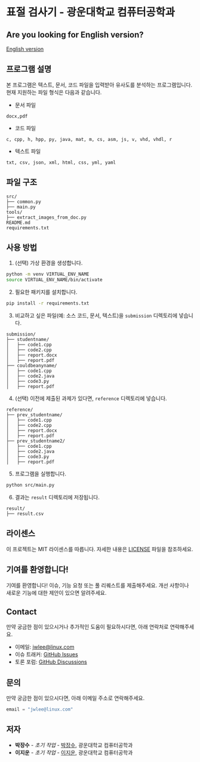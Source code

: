 # 표절 검사기 - 광운대학교 컴퓨터공학과

## Are you looking for English version?
[English version](README.md)

## 프로그램 설명
본 프로그램은 텍스트, 문서, 코드 파일을 입력받아 유사도를 분석하는 프로그램입니다.
현재 지원하는 파일 형식은 다음과 같습니다.

- 문서 파일
```text
docx,pdf
```
- 코드 파일
```text
c, cpp, h, hpp, py, java, mat, m, cs, asm, js, v, vhd, vhdl, r
```
- 텍스트 파일
```text
txt, csv, json, xml, html, css, yml, yaml
```

## 파일 구조
```text
src/
├── common.py
├── main.py
tools/
├── extract_images_from_doc.py
README.md
requirements.txt
```

## 사용 방법
1. (선택) 가상 환경을 생성합니다.
```bash
python -m venv VIRTUAL_ENV_NAME
source VIRTUAL_ENV_NAME/bin/activate
```

2. 필요한 패키지를 설치합니다.
```bash
pip install -r requirements.txt
```

3. 비교하고 싶은 파일(예: 소스 코드, 문서, 텍스트)을 `submission` 디렉토리에 넣습니다.
```text
submission/
├── studentname/
│   ├── code1.cpp
│   ├── code2.cpp
│   ├── report.docx
│   ├── report.pdf
├── couldbeanyname/
│   ├── code1.cpp
│   ├── code2.java
│   ├── code3.py
│   ├── report.pdf
```

4. (선택) 이전에 제출된 과제가 있다면, `reference` 디렉토리에 넣습니다.
```text
reference/
├── prev_studentname/
│   ├── code1.cpp
│   ├── code2.cpp
│   ├── report.docx
│   ├── report.pdf
├── prev_studentname2/
│   ├── code1.cpp
│   ├── code2.java
│   ├── code3.py
│   ├── report.pdf
```

5. 프로그램을 실행합니다.
```bash
python src/main.py
```

6. 결과는 `result` 디렉토리에 저장됩니다.
```text
result/
├── result.csv
```

## 라이센스
이 프로젝트는 MIT 라이센스를 따릅니다. 자세한 내용은 [LICENSE](LICENSE) 파일을 참조하세요.

## 기여를 환영합니다!
기여를 환영합니다! 이슈, 기능 요청 또는 풀 리퀘스트를 제출해주세요. 개선 사항이나 새로운 기능에 대한 제안이 있으면 알려주세요.

## Contact
만약 궁금한 점이 있으시거나 추가적인 도움이 필요하시다면, 아래 연락처로 연락해주세요.
- 이메일: [jwlee@linux.com](mailto:jwlee@linux.com)
- 이슈 트래커: [GitHub Issues](https://github.com/metr0jw/Plagiarism-finder/issues)
- 토론 포럼: [GitHub Discussions](https://github.com/metr0jw/Plagiarism-finder/discussions)

## 문의
만약 궁금한 점이 있으시다면, 아래 이메일 주소로 연락해주세요.
```python
email = "jwlee@linux.com"
```

## 저자
- **박장수** - *초기 작업* - [박장수](https://github.com/jangsoopark), 광운대학교 컴퓨터공학과
- **이지운** - *초기 작업* - [이지운](https://github.com/metr0jw), 광운대학교 컴퓨터공학과
